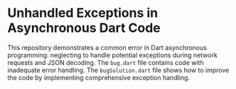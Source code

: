 # Unhandled Exceptions in Asynchronous Dart Code

This repository demonstrates a common error in Dart asynchronous programming: neglecting to handle potential exceptions during network requests and JSON decoding. The `bug.dart` file contains code with inadequate error handling. The `bugSolution.dart` file shows how to improve the code by implementing comprehensive exception handling.